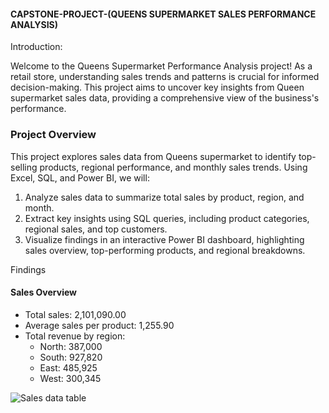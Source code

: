 #### CAPSTONE-PROJECT-(QUEENS SUPERMARKET SALES PERFORMANCE ANALYSIS)


Introduction:

Welcome to the Queens Supermarket Performance Analysis project! As a retail store, understanding sales trends and patterns is crucial for informed decision-making. This project aims to uncover key insights from Queen supermarket sales data, providing a comprehensive view of the business's performance.

### Project Overview
This project explores sales data from Queens supermarket to identify top-selling products, regional performance, and monthly sales trends. Using Excel, SQL, and Power BI, we will:

1. Analyze sales data to summarize total sales by product, region, and month.
2. Extract key insights using SQL queries, including product categories, regional sales, and top customers.
3. Visualize findings in an interactive Power BI dashboard, highlighting sales overview, top-performing products, and regional breakdowns.

Findings

#### Sales Overview

- Total sales: 2,101,090.00
- Average sales per product: 1,255.90
- Total revenue by region:
    - North: 387,000 
    - South: 927,820 
    - East: 485,925
    - West: 300,345

![Sales data table](https://github.com/user-attachments/assets/053f0265-af6e-4a5c-8b5f-73fcd851996a)



